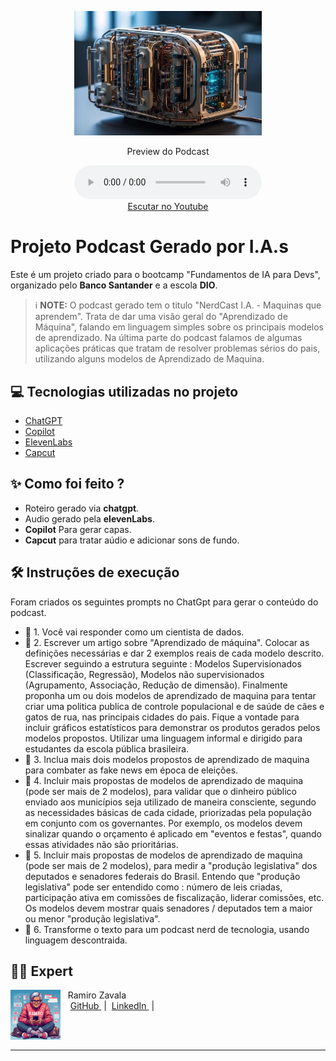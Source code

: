 <p align="center">
<img 
    src="./assets/Podcast_ML_Cover.jpg"
    width="300"
/>
</p>

<p align="center">
    Preview do Podcast
</p>

<div align="center">
    <audio src="output/Podcast_Machine_Learning.MP3" controls title="Podcast Machine Learning"></audio>
    <br>
    <a href="https://youtu.be/UmpF2nnpw9g">Escutar no Youtube </a>
</div>

# Projeto Podcast Gerado por I.A.s

Este é um projeto criado para o bootcamp "Fundamentos de IA para Devs", organizado pelo **Banco Santander** e a escola **DIO**.

 > ℹ️ **NOTE:** O podcast gerado tem o titulo "NerdCast I.A. - Maquinas que aprendem".
 Trata de dar uma visão geral do "Aprendizado de Máquina", falando em linguagem simples sobre os principais modelos de aprendizado. Na última parte do podcast falamos de algumas aplicações práticas que tratam de resolver problemas sérios do pais, utilizando alguns modelos de Aprendizado de Maquina.


## 💻 Tecnologias utilizadas no projeto

- [ChatGPT](https://chat.openai.com/) 
- [Copilot](https://copilot.microsoft.com/)
- [ElevenLabs](https://beta.elevenlabs.io/)
- [Capcut](https://www.capcut.com/pt-br/)

## ✨ Como foi feito ?

- Roteiro gerado via **chatgpt**.
- Audio gerado pela **elevenLabs**.
- **Copilot** Para gerar capas.
- **Capcut** para tratar aúdio e adicionar sons de fundo.


## 🛠️ Instruções de execução

Foram criados os seguintes prompts no ChatGpt para gerar o conteúdo do podcast.

- 🤖 1. Você vai responder como um cientista de dados.
- 🤖 2. Escrever um artigo sobre "Aprendizado de máquina". Colocar as definições necessárias e dar 2 exemplos reais de cada modelo descrito. Escrever seguindo a estrutura seguinte : Modelos Supervisionados (Classificação, Regressão), Modelos não supervisionados (Agrupamento, Associação, Redução de dimensão). Finalmente proponha um ou dois modelos de aprendizado de maquina para tentar criar uma politica publica de controle populacional e de saúde de cães e gatos de rua, nas principais cidades do pais. Fique a vontade para incluir gráficos estatísticos para demonstrar os produtos gerados pelos modelos propostos. Utilizar uma linguagem informal e dirigido para estudantes da escola pública brasileira.
- 🤖 3. Inclua mais dois modelos propostos de aprendizado de maquina para combater as fake news em época de eleições.
- 🤖 4. Incluir mais propostas de modelos de aprendizado de maquina (pode ser mais de 2 modelos), para validar que o dinheiro público enviado aos municípios seja utilizado de maneira consciente, segundo as necessidades básicas de cada cidade, priorizadas pela população em conjunto com os governantes. Por exemplo, os modelos devem sinalizar quando o orçamento é aplicado em "eventos e festas", quando essas atividades não são prioritárias. 
- 🤖 5. Incluir mais propostas de modelos de aprendizado de maquina (pode ser mais de 2 modelos), para medir a "produção legislativa" dos deputados e senadores federais do Brasil. Entendo que "produção legislativa" pode ser entendido como : número de leis criadas, participação ativa em comissões de fiscalização, liderar comissões, etc. Os modelos devem mostrar quais senadores / deputados tem a maior ou menor "produção legislativa". 
- 🤖 6. Transforme o texto para um podcast nerd de tecnologia, usando linguagem descontraida.


## 👨‍💻 Expert

<p>
    <img 
      align=left 
      margin=10 
      width=80 
      src="./assets/Avatar_Ramiro.jpeg"
    />
    <p>&nbsp&nbsp&nbspRamiro Zavala<br>
    &nbsp&nbsp&nbsp
    <a 
        href="https://github.com/ramiro-ebac-2022/">
        GitHub
    </a>
    &nbsp;|&nbsp;
    <a 
        href="https://www.linkedin.com/in/ramiro-arce/">
        LinkedIn
    </a>
    &nbsp;|&nbsp;
</p>
</p>
<br/><br/>
<p>

---
